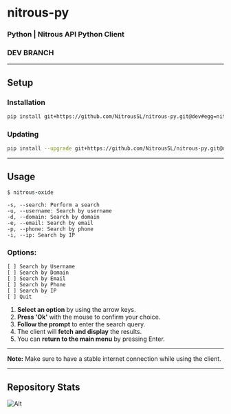 # nitrous-py
### Python | Nitrous API Python Client 
### DEV BRANCH

---
## Setup

### Installation

```bash
pip install git+https://github.com/NitrousSL/nitrous-py.git@dev#egg=nitrous_py
```

### Updating

```bash
pip install --upgrade git+https://github.com/NitrousSL/nitrous-py.git@dev#egg=nitrous_py
```

---

## Usage

```ruby
$ nitrous-oxide
```
```
-s, --search: Perform a search
-u, --username: Search by username
-d, --domain: Search by domain
-e, --email: Search by email
-p, --phone: Search by phone
-i, --ip: Search by IP
```

### Options:

```text
[ ] Search by Username
[ ] Search by Domain
[ ] Search by Email
[ ] Search by Phone
[ ] Search by IP
[ ] Quit
```

1. **Select an option** by using the arrow keys.
2. **Press 'Ok'** with the mouse to confirm your choice.
3. **Follow the prompt** to enter the search query.
4. The client will **fetch and display** the results.
5. You can **return to the main menu** by pressing Enter.

---

**Note:** Make sure to have a stable internet connection while using the client.

---
## Repository Stats
![Alt](https://repobeats.axiom.co/api/embed/4ae843ebb2e4cf313522ce10d6accf9c1a9b7d78.svg "Repobeats analytics image")

